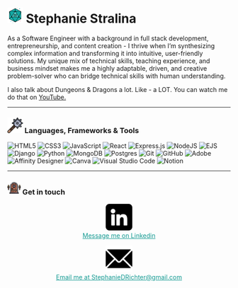 # <img src="d20.png" width="35" height="35" alt="A teal d20 die frequently used to play the game Dungeons and Dragons"> Stephanie Stralina

As a Software Engineer with a background in full stack development, entrepreneurship, and content creation - 
I thrive when I’m synthesizing complex information and transforming it into intuitive, user-friendly solutions. 
My unique mix of technical skills, teaching experience, and business mindset makes me a
highly adaptable, driven, and creative problem-solver who can bridge technical skills with human understanding.

I also talk about Dungeons & Dragons a lot. Like - a LOT. You can watch me do that on [YouTube.](https://youtube.com/@stephaniePlaysGames/)

---

### <img src="mace.png" width="35" height="35" alt="A cartoon iron mace with a wood hilt"> Languages, Frameworks & Tools

![HTML5](https://img.shields.io/badge/html5-%23E34F26.svg?style=for-the-badge&logo=html5&logoColor=white) ![CSS3](https://img.shields.io/badge/css3-%231572B6.svg?style=for-the-badge&logo=css3&logoColor=white) ![JavaScript](https://img.shields.io/badge/javascript-%23323330.svg?style=for-the-badge&logo=javascript&logoColor=%23F7DF1E) ![React](https://img.shields.io/badge/react-%2320232a.svg?style=for-the-badge&logo=react&logoColor=%2361DAFB) ![Express.js](https://img.shields.io/badge/express.js-%23404d59.svg?style=for-the-badge&logo=express&logoColor=%2361DAFB) ![NodeJS](https://img.shields.io/badge/node.js-6DA55F?style=for-the-badge&logo=node.js&logoColor=white) ![EJS](https://img.shields.io/badge/ejs-%23B4CA65.svg?style=for-the-badge&logo=ejs&logoColor=black) ![Django](https://img.shields.io/badge/django-%23092E20.svg?style=for-the-badge&logo=django&logoColor=white) ![Python](https://img.shields.io/badge/python-3670A0?style=for-the-badge&logo=python&logoColor=ffdd54) ![MongoDB](https://img.shields.io/badge/MongoDB-%234ea94b.svg?style=for-the-badge&logo=mongodb&logoColor=white) ![Postgres](https://img.shields.io/badge/postgres-%23316192.svg?style=for-the-badge&logo=postgresql&logoColor=white) ![Git](https://img.shields.io/badge/git-%23F05033.svg?style=for-the-badge&logo=git&logoColor=white) ![GitHub](https://img.shields.io/badge/github-%23121011.svg?style=for-the-badge&logo=github&logoColor=white) ![Adobe](https://img.shields.io/badge/adobe-%23FF0000.svg?style=for-the-badge&logo=adobe&logoColor=white) ![Affinity Designer](https://img.shields.io/badge/affinity%20desginer-%231B72BE.svg?style=for-the-badge&logo=affinity-designer&logoColor=white) ![Canva](https://img.shields.io/badge/Canva-%2300C4CC.svg?style=for-the-badge&logo=Canva&logoColor=white) ![Visual Studio Code](https://img.shields.io/badge/Visual%20Studio%20Code-0078d7.svg?style=for-the-badge&logo=visual-studio-code&logoColor=white) ![Notion](https://img.shields.io/badge/Notion-%23000000.svg?style=for-the-badge&logo=notion&logoColor=white) 

---
### <img src="dungeon.png" width="30" height="30" alt="A cartoon wooden dungeon door"> Get in touch

<p style="text-align:center;">
<a href="https://www.linkedin.com/in/stephaniestralina/"><img src="linkedin.png" width="60" height="60" alt="The LinkedIn Icon">
</a><br>
<a href="https://www.linkedin.com/in/stephaniestralina/" style="color:#149A92;">Message me on Linkedin
</a> 

<p style="text-align:center;">
<a href="mailto:StephanieDRichter@gmail.com"><img src="email.png" width="60" height="60" alt="A cartoon iron mace with a wood hilt"></a>
</a><br>
<a href="mailto:StephanieDRichter@gmail.com" style="color:#149A92;">Email me at StephanieDRichter@gmail.com
</a> 